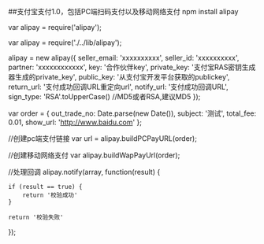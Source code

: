 ##支付宝支付1.0，包括PC端扫码支付以及移动网络支付
npm install alipay

var alipay = require('alipay');

var alipay = require('./../lib/alipay');

alipay = new alipay({
    seller_email: 'xxxxxxxxxx',
    seller_id: 'xxxxxxxxxx',
    partner: 'xxxxxxxxxxxx',
    key: '合作伙伴key',
    private_key: '支付宝RAS密钥生成器生成的private_key',
    public_key: '从支付宝开发平台获取的publickey',
    return_url: '支付成功回调URL重定向url',
    notify_url: '支付成功回调URL',
    sign_type: 'RSA'.toUpperCase() //MD5或者RSA,建议MD5
});

var order = {
    out_trade_no: Date.parse(new Date()),
    subject: '测试',
    total_fee: 0.01,
    show_url: 'http://www.baidu.com'
};

//创建pc端支付链接
var url = alipay.buildPCPayURL(order);

//创建移动网络支付
var alipay.buildWapPayUrl(order);

//处理回调
alipay.notify(array, function(result) {

    if (result == true) {
        return '校验成功'
    }

    return '校验失败'
});

